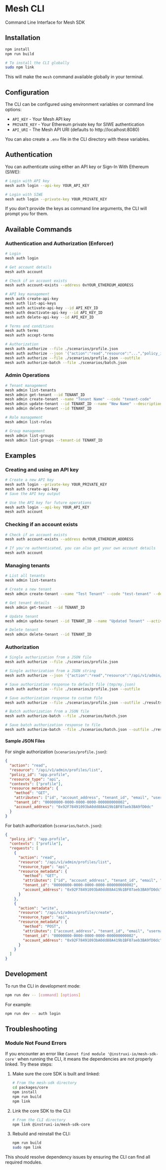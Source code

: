 # Mesh CLI

Command Line Interface for Mesh SDK

## Installation

```bash
npm install
npm run build

# To install the CLI globally
sudo npm link
```

This will make the `mesh` command available globally in your terminal.

## Configuration

The CLI can be configured using environment variables or command line options:

- `API_KEY` - Your Mesh API key
- `PRIVATE_KEY` - Your Ethereum private key for SIWE authentication
- `API_URI` - The Mesh API URI (defaults to http://localhost:8080)

You can also create a `.env` file in the CLI directory with these variables.

## Authentication

You can authenticate using either an API key or Sign-In With Ethereum (SIWE):

```bash
# Login with API key
mesh auth login --api-key YOUR_API_KEY

# Login with SIWE
mesh auth login --private-key YOUR_PRIVATE_KEY
```

If you don't provide the keys as command line arguments, the CLI will prompt you for them.

## Available Commands

### Authentication and Authorization (Enforcer)

```bash
# Login
mesh auth login

# Get account details
mesh auth account

# Check if an account exists
mesh auth account-exists --address 0xYOUR_ETHEREUM_ADDRESS

# API key management
mesh auth create-api-key
mesh auth list-api-keys
mesh auth activate-api-key --id API_KEY_ID
mesh auth deactivate-api-key --id API_KEY_ID
mesh auth delete-api-key --id API_KEY_ID

# Terms and conditions
mesh auth terms
mesh auth accept-terms

# Authorization
mesh auth authorize --file ./scenarios/profile.json
mesh auth authorize --json '{"action":"read","resource":"...","policy_id":"app.profile",...}'
mesh auth authorize --file ./scenarios/profile.json --outfile
mesh auth authorize-batch --file ./scenarios/batch.json
```

### Admin Operations

```bash
# Tenant management
mesh admin list-tenants
mesh admin get-tenant --id TENANT_ID
mesh admin create-tenant --name "Tenant Name" --code "tenant-code"
mesh admin update-tenant --id TENANT_ID --name "New Name" --description "New description"
mesh admin delete-tenant --id TENANT_ID

# Role management
mesh admin list-roles

# Group management
mesh admin list-groups
mesh admin list-groups --tenant-id TENANT_ID
```

## Examples

### Creating and using an API key

```bash
# Create a new API key
mesh auth login --private-key YOUR_PRIVATE_KEY
mesh auth create-api-key
# Save the API key output

# Use the API key for future operations
mesh auth login --api-key YOUR_API_KEY
mesh auth account
```

### Checking if an account exists

```bash
# Check if an account exists
mesh auth account-exists --address 0xYOUR_ETHEREUM_ADDRESS

# If you're authenticated, you can also get your own account details
mesh auth account
```

### Managing tenants

```bash
# List all tenants
mesh admin list-tenants

# Create a new tenant
mesh admin create-tenant --name "Test Tenant" --code "test-tenant" --description "A test tenant"

# Get tenant details
mesh admin get-tenant --id TENANT_ID

# Update tenant
mesh admin update-tenant --id TENANT_ID --name "Updated Tenant" --active true

# Delete tenant
mesh admin delete-tenant --id TENANT_ID
```

### Authorization

```bash
# Single authorization from a JSON file
mesh auth authorize --file ./scenarios/profile.json

# Single authorization from a JSON string
mesh auth authorize --json '{"action":"read","resource":"/api/v1/admin/profiles/list","policy_id":"app.profile","resource_type":"api","contexts":["profile"],"resource_metadata":{"method":"GET","attributes":["id","account_address","tenant_id","email","username"],"tenant_id":"00000000-0000-0000-0000-000000000002","account_address":"0x92F78491093bA0dd88A419b1BF07aeb3BA9fD0dc"}}'

# Save authorization response to default file (tmp/my.json)
mesh auth authorize --file ./scenarios/profile.json --outfile

# Save authorization response to custom file
mesh auth authorize --file ./scenarios/profile.json --outfile ./results/auth-response.json

# Batch authorization from a JSON file
mesh auth authorize-batch --file ./scenarios/batch.json

# Save batch authorization response to file
mesh auth authorize-batch --file ./scenarios/batch.json --outfile ./results/batch-response.json
```

#### Sample JSON Files

For single authorization (`scenarios/profile.json`):
```json
{
  "action": "read",
  "resource": "/api/v1/admin/profiles/list",
  "policy_id": "app.profile",
  "resource_type": "api",
  "contexts": ["profile"],
  "resource_metadata": {
    "method": "GET",
    "attributes": ["id", "account_address", "tenant_id", "email", "username"],
    "tenant_id": "00000000-0000-0000-0000-000000000002",
    "account_address": "0x92F78491093bA0dd88A419b1BF07aeb3BA9fD0dc"
  }
}
```

For batch authorization (`scenarios/batch.json`):
```json
{
  "policy_id": "app.profile",
  "contexts": ["profile"],
  "requests": [
    {
      "action": "read",
      "resource": "/api/v1/admin/profiles/list",
      "resource_type": "api",
      "resource_metadata": {
        "method": "GET",
        "attributes": ["id", "account_address", "tenant_id", "email", "username"],
        "tenant_id": "00000000-0000-0000-0000-000000000002",
        "account_address": "0x92F78491093bA0dd88A419b1BF07aeb3BA9fD0dc"
      }
    },
    {
      "action": "write",
      "resource": "/api/v1/admin/profile/create",
      "resource_type": "api",
      "resource_metadata": {
        "method": "POST",
        "attributes": ["account_address", "tenant_id", "email", "username"],
        "tenant_id": "00000000-0000-0000-0000-000000000002",
        "account_address": "0x92F78491093bA0dd88A419b1BF07aeb3BA9fD0dc"
      }
    }
  ]
}
```

## Development

To run the CLI in development mode:

```bash
npm run dev -- [command] [options]
```

For example:

```bash
npm run dev -- auth login
```

## Troubleshooting

### Module Not Found Errors

If you encounter an error like `Cannot find module '@instruxi-io/mesh-sdk-core'` when running the CLI, it means the dependencies are not properly linked. Try these steps:

1. Make sure the core SDK is built and linked:
   ```bash
   # From the mesh-sdk directory
   cd packages/core
   npm install
   npm run build
   npm link
   ```

2. Link the core SDK to the CLI:
   ```bash
   # From the CLI directory
   npm link @instruxi-io/mesh-sdk-core
   ```

3. Rebuild and reinstall the CLI:
   ```bash
   npm run build
   sudo npm link
   ```

This should resolve dependency issues by ensuring the CLI can find all required modules.
